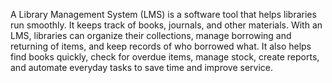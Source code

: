A Library Management System (LMS) is a software tool that helps libraries run smoothly. It keeps track of books, journals, and other materials. With an LMS, libraries can organize their collections, manage borrowing and returning of items, and keep records of who borrowed what. It also helps find books quickly, check for overdue items, manage stock, create reports, and automate everyday tasks to save time and improve service.